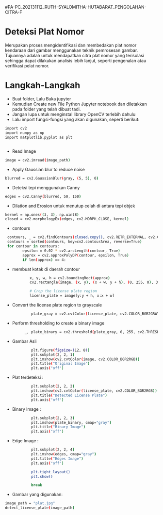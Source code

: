 
#PA-PC_202131112_RUTH-SYALOMITHA-HUTABARAT_PENGOLAHAN-CITRA-F

# Deteksi Plat Nomor
Merupakan proses mengidentifikasi dan membedakan plat nomor kendaraan dari gambar menggunakan teknik pemrosesan gambar. Tujuannya adalah untuk mendapatkan citra plat nomor yang terisolasi sehingga dapat dilakukan analisis lebih lanjut, seperti pengenalan  atau verifikasi pelat nomor.

# Langkah-Langkah
- Buat folder, Lalu Buka jupyter 
- Kemudian Create new File Python Jupyter notebook dan diletakkan pada folder yang telah dibuat tadi.
- Jangan lupa untuk menginstal library OpenCV terlebih dahulu
- Lalu import fungsi-fungsi yang akan digunakan, seperti berikut:


```bash
import cv2
import numpy as np
import matplotlib.pyplot as plt
```

##
- Read Image
```bash
image = cv2.imread(image_path)
```
- Apply Gaussian blur to reduce noise
```bash
blurred = cv2.GaussianBlur(gray, (5, 5), 0)
```
- Deteksi tepi menggunakan Canny
```bash
edges = cv2.Canny(blurred, 50, 150)
```
- Dilation and Erosion untuk menutup celah di antara tepi objek
```bash
kernel = np.ones((3, 3), np.uint8)
closed = cv2.morphologyEx(edges, cv2.MORPH_CLOSE, kernel)
```
- contours
```bash
 contours, _ = cv2.findContours(closed.copy(), cv2.RETR_EXTERNAL, cv2.CHAIN_APPROX_SIMPLE)
 contours = sorted(contours, key=cv2.contourArea, reverse=True)
 for contour in contours:
        epsilon = 0.02 * cv2.arcLength(contour, True)
        approx = cv2.approxPolyDP(contour, epsilon, True)
        if len(approx) == 4:
``` 
- membuat kotak di daerah contour
    ```bash    
            x, y, w, h = cv2.boundingRect(approx)
            cv2.rectangle(image, (x, y), (x + w, y + h), (0, 255, 0), 3)

            # Crop the license plate region
            license_plate = image[y:y + h, x:x + w]
    ``` 
- Convert the license plate region to grayscale

```bash 
            plate_gray = cv2.cvtColor(license_plate, cv2.COLOR_BGR2GRAY)
```
- Perform thresholding to create a binary image
```bash
         _, plate_binary = cv2.threshold(plate_gray, 0, 255, cv2.THRESH_BINARY | cv2.THRESH_OTSU)
```
- Gambar Asli
```bash
            plt.figure(figsize=(12, 8))
            plt.subplot(2, 2, 1)
            plt.imshow(cv2.cvtColor(image, cv2.COLOR_BGR2RGB))
            plt.title("Original Image")
            plt.axis("off")
```
- Plat terdeteksi :
```bash
            plt.subplot(2, 2, 2)
            plt.imshow(cv2.cvtColor(license_plate, cv2.COLOR_BGR2RGB))
            plt.title("Detected License Plate")
            plt.axis("off")
```
- Binary Image :
```bash
            plt.subplot(2, 2, 3)
            plt.imshow(plate_binary, cmap="gray")
            plt.title("Binary Image")
            plt.axis("off")
```
- Edge Image :
```bash
            plt.subplot(2, 2, 4)
            plt.imshow(edges, cmap="gray")
            plt.title("Edges Image")
            plt.axis("off")

            plt.tight_layout()
            plt.show()

            break
```
- Gambar yang digunakan:
```bash
image_path = "plat.jpg"
detect_license_plate(image_path)
```